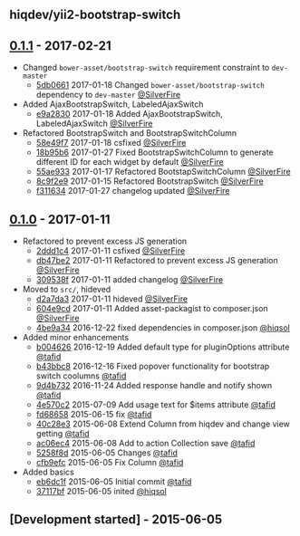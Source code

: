 ## hiqdev/yii2-bootstrap-switch

## [0.1.1] - 2017-02-21

- Changed `bower-asset/bootstrap-switch` requirement constraint to `dev-master`
    - [5db0661] 2017-01-18 Changed `bower-asset/bootstrap-switch` dependency to `dev-master` [@SilverFire]
- Added AjaxBootstrapSwitch, LabeledAjaxSwitch
    - [e9a2830] 2017-01-18 Added AjaxBootstrapSwitch, LabeledAjaxSwitch [@SilverFire]
- Refactored BootstrapSwitch and BootstrapSwitchColumn
    - [58e49f7] 2017-01-18 csfixed [@SilverFire]
    - [18b95b6] 2017-01-27 Fixed BootstrapSwitchColumn to generate different ID for each widget by default [@SilverFire]
    - [55ae933] 2017-01-17 Refactored BootstapSwitchColumn [@SilverFire]
    - [8c9f2e9] 2017-01-15 Refactored BootstrapSwitch [@SilverFire]
    - [f311634] 2017-01-27 changelog updated [@SilverFire]

## [0.1.0] - 2017-01-11

- Refactored to prevent excess JS generation
    - [2ddd1c4] 2017-01-11 csfixed [@SilverFire]
    - [db47be2] 2017-01-11 Refactored to prevent excess JS generation [@SilverFire]
    - [309538f] 2017-01-11 added changelog [@SilverFire]
- Moved to `src/`, hideved
    - [d2a7da3] 2017-01-11 hideved [@SilverFire]
    - [604e9cd] 2017-01-11 Added asset-packagist to composer.json [@SilverFire]
    - [4be9a34] 2016-12-22 fixed dependencies in composer.json [@hiqsol]
- Added minor enhancements
    - [b004626] 2016-12-19 Added default type for pluginOptions attribute [@tafid]
    - [b43bbc8] 2016-12-16 Fixed popover functionality for bootstrap switch coolumns [@tafid]
    - [9d4b732] 2016-11-24 Added response handle and notify shown [@tafid]
    - [4e570c2] 2015-07-09 Add usage text for $items attribute [@tafid]
    - [fd68658] 2015-06-15 fix [@tafid]
    - [40c28e3] 2015-06-08 Extend Column from hiqdev and change view getting [@tafid]
    - [ac06ec4] 2015-06-08 Add to action Collection save [@tafid]
    - [5258f8d] 2015-06-05 Changes [@tafid]
    - [cfb9efc] 2015-06-05 Fix Column [@tafid]
- Added basics
    - [eb6dc1f] 2015-06-05 Initial commit [@tafid]
    - [37117bf] 2015-06-05 inited [@hiqsol]

## [Development started] - 2015-06-05

[@hiqsol]: https://github.com/hiqsol
[sol@hiqdev.com]: https://github.com/hiqsol
[@SilverFire]: https://github.com/SilverFire
[d.naumenko.a@gmail.com]: https://github.com/SilverFire
[@tafid]: https://github.com/tafid
[andreyklochok@gmail.com]: https://github.com/tafid
[@BladeRoot]: https://github.com/BladeRoot
[bladeroot@hiqdev.com]: https://github.com/BladeRoot
[d2a7da3]: https://github.com/hiqdev/yii2-bootstrap-switch/commit/d2a7da3
[604e9cd]: https://github.com/hiqdev/yii2-bootstrap-switch/commit/604e9cd
[4be9a34]: https://github.com/hiqdev/yii2-bootstrap-switch/commit/4be9a34
[b004626]: https://github.com/hiqdev/yii2-bootstrap-switch/commit/b004626
[b43bbc8]: https://github.com/hiqdev/yii2-bootstrap-switch/commit/b43bbc8
[9d4b732]: https://github.com/hiqdev/yii2-bootstrap-switch/commit/9d4b732
[4e570c2]: https://github.com/hiqdev/yii2-bootstrap-switch/commit/4e570c2
[fd68658]: https://github.com/hiqdev/yii2-bootstrap-switch/commit/fd68658
[40c28e3]: https://github.com/hiqdev/yii2-bootstrap-switch/commit/40c28e3
[ac06ec4]: https://github.com/hiqdev/yii2-bootstrap-switch/commit/ac06ec4
[5258f8d]: https://github.com/hiqdev/yii2-bootstrap-switch/commit/5258f8d
[cfb9efc]: https://github.com/hiqdev/yii2-bootstrap-switch/commit/cfb9efc
[eb6dc1f]: https://github.com/hiqdev/yii2-bootstrap-switch/commit/eb6dc1f
[37117bf]: https://github.com/hiqdev/yii2-bootstrap-switch/commit/37117bf
[Under development]: https://github.com/hiqdev/yii2-bootstrap-switch/compare/0.1.0...HEAD
[db47be2]: https://github.com/hiqdev/yii2-bootstrap-switch/commit/db47be2
[309538f]: https://github.com/hiqdev/yii2-bootstrap-switch/commit/309538f
[2ddd1c4]: https://github.com/hiqdev/yii2-bootstrap-switch/commit/2ddd1c4
[0.1.0]: https://github.com/hiqdev/yii2-bootstrap-switch/releases/tag/0.1.0
[18b95b6]: https://github.com/hiqdev/yii2-bootstrap-switch/commit/18b95b6
[58e49f7]: https://github.com/hiqdev/yii2-bootstrap-switch/commit/58e49f7
[5db0661]: https://github.com/hiqdev/yii2-bootstrap-switch/commit/5db0661
[e9a2830]: https://github.com/hiqdev/yii2-bootstrap-switch/commit/e9a2830
[55ae933]: https://github.com/hiqdev/yii2-bootstrap-switch/commit/55ae933
[8c9f2e9]: https://github.com/hiqdev/yii2-bootstrap-switch/commit/8c9f2e9
[f311634]: https://github.com/hiqdev/yii2-bootstrap-switch/commit/f311634
[0.1.1]: https://github.com/hiqdev/yii2-bootstrap-switch/compare/0.1.0...0.1.1
